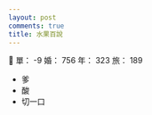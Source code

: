 ```yaml
---
layout: post
comments: true
title: 水果百說
---
```


:tongue: 單： -9 婚： 756 年： 323 旅： 189

- 爹
- 酸
- 切一口

